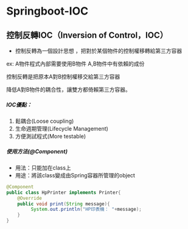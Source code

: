 # Springboot-IOC

## 控制反轉IOC（Inversion of Control，IOC）
* 控制反轉為一個設計思想 ，把對於某個物件的控制權移轉給第三方容器

ex:
A物件程式內部需要使用B物件 A,B物件中有依賴的成份

控制反轉是把原本A對B控制權移交給第三方容器

降低A對B物件的耦合性，讓雙方都倚賴第三方容器。

##### IOC優點：
1. 鬆耦合(Loose coupling)
2. 生命週期管理(Lifecycle Management)
3. 方便測試程式(More testable)

##### 使用方法(@Component)
* 用法：只能加在class上
* 用途：將該class變成由Spring容器所管理的object

```java
@Component
public class HpPrinter implements Printer{
    @Override
    public void print(String message){
         System.out.println("HP印表機： "+message);
    }
}
```

